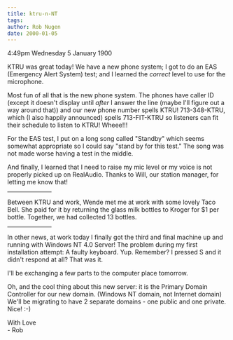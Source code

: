 ```yaml
---
title: ktru-n-NT
tags: 
author: Rob Nugen
date: 2000-01-05
---
```


<title>713-348-KTRU</title>
<p class=date>4:49pm Wednesday 5 January 1900</p>

<p>KTRU was great today!  We have a new phone system; I got to do an EAS 
(Emergency Alert System) test; and I learned the <em>correct</em> level to 
use for the microphone.

<p>Most fun of all that is the new phone system.  The phones have caller ID 
(except it doesn't display until <em>after</em> I answer the line (maybe 
I'll figure out a way around that)) and our new phone number spells KTRU!
713-348-KTRU, which (I also happily announced) spells 713-FIT-KTRU so 
listeners can fit their schedule to listen to KTRU!  Wheee!!!

<p>For the EAS test, I put on a long song called "Standby" which seems 
somewhat appropriate so I could say "stand by for this test."  The song was 
not made worse having a test in the middle.

<p>And finally, I learned that I need to raise my mic level or my voice is 
not properly picked up on RealAudio.  Thanks to Will, our station manager, 
for letting me know that!

<p><hr align=left width=20%>

<p>Between KTRU and work, Wende met me at work with some lovely Taco Bell. 
 She paid for it by returning the glass milk bottles to Kroger for $1 per 
bottle.  Together, we had collected 13 bottles.

<p><hr align=left width=20%>

<p>In other news, at work today I finally got the third and final machine 
up and running with Windows NT 4.0 Server!  The problem during my first 
installation attempt:  A faulty keyboard.  Yup.  Remember?  I pressed S and 
it didn't respond at all?  That was it.

<p>I'll be exchanging a few parts to the computer place tomorrow.

<p>Oh, and the cool thing about this new server: it is the Primary Domain 
Controller for our new domain.  (Windows NT domain, not Internet domain) 
 We'll be migrating to have 2 separate domains - one public and one 
private.  Nice! :-)

<p>With Love
<br>- Rob

